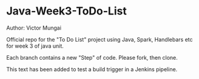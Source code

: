 # Java-Week3-ToDo-List

Author: Victor Mungai

Official repo for the "To Do List" project using Java, Spark, Handlebars etc for week 3 of java unit.

Each branch contains a new "Step" of code. Please fork, then clone.

This text has been added to test a build trigger in a Jenkins pipeline.
